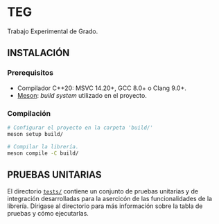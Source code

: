 # TEG
Trabajo Experimental de Grado.

## INSTALACIÓN

### Prerequisitos

* Compilador C++20: MSVC 14.20+, GCC 8.0+ o Clang 9.0+.
* [Meson](https://mesonbuild.com/): _build system_ utilizado en el proyecto.

### Compilación

```bash
# Configurar el proyecto en la carpeta 'build/'
meson setup build/

# Compilar la librería.
meson compile -C build/
```

## PRUEBAS UNITARIAS

El directorio [`tests/`](tests/) contiene un conjunto de pruebas unitarias y de integración desarrolladas para la asercicón de las funcionalidades de la librería. Dírigase al directorio para más información sobre la tabla de pruebas y cómo ejecutarlas.
